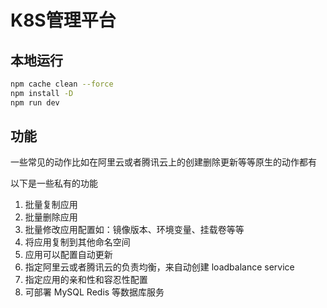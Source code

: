 # K8S管理平台

## 本地运行

```sh
npm cache clean --force
npm install -D
npm run dev
```

## 功能

一些常见的动作比如在阿里云或者腾讯云上的创建删除更新等等原生的动作都有

以下是一些私有的功能

1. 批量复制应用
2. 批量删除应用
3. 批量修改应用配置如：镜像版本、环境变量、挂载卷等等
4. 将应用复制到其他命名空间
5. 应用可以配置自动更新
6. 指定阿里云或者腾讯云的负责均衡，来自动创建 loadbalance service
7. 指定应用的亲和性和容忍性配置
8. 可部署 MySQL Redis 等数据库服务
